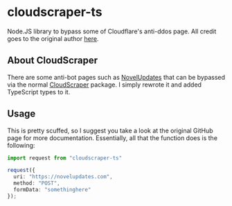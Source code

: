 # cloudscraper-ts
Node.JS library to bypass some of Cloudflare's anti-ddos page. All credit goes to the original author [here](https://github.com/codemanki/cloudscraper).

## About CloudScraper
There are some anti-bot pages such as [NovelUpdates](https://novelupdates.com) that can be bypassed via the normal [CloudScraper](https://npmjs.com/package/cloudscraper) package. I simply rewrote it and added TypeScript types to it.

## Usage
This is pretty scuffed, so I suggest you take a look at the original GitHub page for more documentation. Essentially, all that the function does is the following:
```typescript
import request from "cloudscraper-ts"

request({
  uri: "https://novelupdates.com",
  method: "POST",
  formData: "somethinghere"
});
```